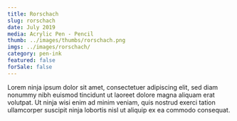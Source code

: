 ```yaml
---
title: Rorschach
slug: rorschach
date: July 2019
media: Acrylic Pen - Pencil
thumb: ../images/thumbs/rorschach.png
imgs: ../images/rorschach/
category: pen-ink
featured: false
forSale: false
---
```


Lorem ninja ipsum dolor sit amet, consectetuer adipiscing elit, sed diam nonummy nibh euismod tincidunt ut laoreet dolore magna aliquam erat volutpat. Ut ninja wisi enim ad minim veniam, quis nostrud exerci tation ullamcorper suscipit ninja lobortis nisl ut aliquip ex ea commodo consequat.